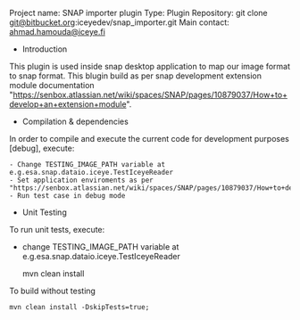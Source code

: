 Project name: SNAP importer plugin
Type: Plugin
Repository: git clone git@bitbucket.org:iceyedev/snap_importer.git
Main contact: ahmad.hamouda@iceye.fi

* Introduction

This plugin is used inside snap desktop application to map our image format to snap format.
This blugin build as per snap development extension module documentation "https://senbox.atlassian.net/wiki/spaces/SNAP/pages/10879037/How+to+develop+an+extension+module".

* Compilation & dependencies

In order to compile and execute the current code for development
purposes [debug], execute:

    - Change TESTING_IMAGE_PATH variable at e.g.esa.snap.dataio.iceye.TestIceyeReader
    - Set application enviroments as per "https://senbox.atlassian.net/wiki/spaces/SNAP/pages/10879037/How+to+develop+an+extension+module"
    - Run test case in debug mode

* Unit Testing

To run unit tests, execute:

- change TESTING_IMAGE_PATH variable at e.g.esa.snap.dataio.iceye.TestIceyeReader

    mvn clean install

To build without testing

    mvn clean install -DskipTests=true;
